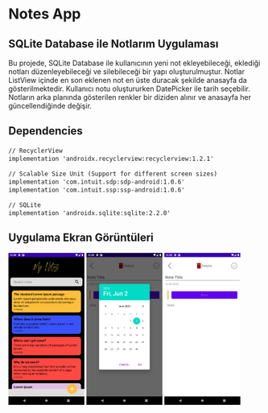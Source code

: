 # Notes App
<h2>SQLite Database ile Notlarım Uygulaması </h2>
<p>Bu projede, SQLite Database ile kullanıcının yeni not ekleyebileceği, eklediği notları düzenleyebileceği ve silebileceği bir yapı oluşturulmuştur. Notlar ListView içinde en son eklenen not en üste duracak şekilde anasayfa da gösterilmektedir. Kullanıcı notu oluştururken DatePicker ile tarih seçebilir. Notların arka planında gösterilen renkler bir diziden alınır ve anasayfa her güncellendiğinde değişir.</p>
 
<h2>Dependencies</h2> 
<pre><code>// RecyclerView
implementation 'androidx.recyclerview:recyclerview:1.2.1'</code></pre>

<pre><code>// Scalable Size Unit (Support for different screen sizes)
implementation 'com.intuit.sdp:sdp-android:1.0.6'
implementation 'com.intuit.ssp:ssp-android:1.0.6'</code></pre>

<pre><code>// SQLite
implementation 'androidx.sqlite:sqlite:2.2.0'
</code></pre>

<h2>Uygulama Ekran Görüntüleri</h2>
<p float="left">
  <img src="https://github.com/orhanucr/NotesApp/blob/main/screenshot/Screenshot_1685703571.png" width="30%" />
  <img src="https://github.com/orhanucr/NotesApp/blob/main/screenshot/Screenshot_1685703577.png" width="30%" />
  <img src="https://github.com/orhanucr/NotesApp/blob/main/screenshot/Screenshot_1685703574.png" width="30%" />
  
</p>



